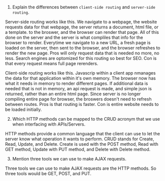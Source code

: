 1.  Explain the differences between `client-side routing` and `server-side routing`.

Server-side routing works like this. We navigate to a webpage, the website requests data for that webpage, the server returns a document, html file, or a template. to the broswer, and the browser can render that page. All of this done on the server and the server is what compliles that info for the browser to render. Everytime we navigate to a new URL, a fresh page is loaded on the server, then sent to the browser, and the browser refreshes to render the new page. Pros will only request data that is needed no more, no less. Search engines are optomized for this routing so best for SEO. Con is that every request means full page rerenders.

Client-side routing works like this. Javascrip within a client app nmanages the data for that application within it's own memory. The browser now has what it needs in memory to render different pages. If additional data is needed that is not in memory, an api request is made, and simple json is returned, rather than an entire html page. Since server is no longer compiling entire page for browser, the broswers doesn't need to refresh between routes. Pros is that routing is faster. Con is entire website needs to be loaded initially.






2.  Which HTTP methods can be mapped to the CRUD acronym that we use when interfacing with APIs/Servers.

HTTP methods provide a common language that the client can use to let the server know what operation it wants to perform. CRUD stands for Create, Read, Update, and Delete. Create is used with the POST method, Read with GET method, Update with PUT method, and Delete with Delete method. 






3.  Mention three tools we can use to make AJAX requests.

Three tools we can use to make AJAX requests are the HTTP methods. So three tools would be GET, POST, and PUT.

